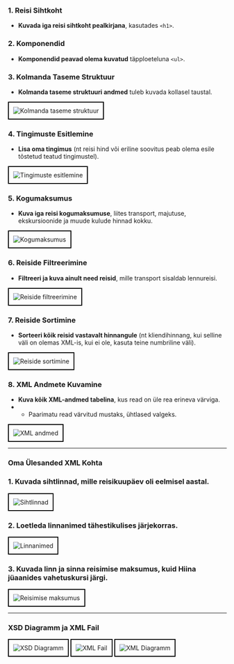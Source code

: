 ### 1. Reisi Sihtkoht
- **Kuvada iga reisi sihtkoht pealkirjana**, kasutades `<h1>`.

### 2. Komponendid
- **Komponendid peavad olema kuvatud** täpploeteluna `<ul>`.

### 3. Kolmanda Taseme Struktuur
- **Kolmanda taseme struktuuri andmed** tuleb kuvada kollasel taustal.
<div style="border: 2px solid #000; padding: 10px; display: inline-block;">
    <img src="https://github.com/user-attachments/assets/6d40ff14-76ce-480e-a033-bccff18df4da" alt="Kolmanda taseme struktuur" style="max-width: 100%; height: auto;">
</div>

### 4. Tingimuste Esitlemine
- **Lisa oma tingimus** (nt reisi hind või eriline soovitus peab olema esile tõstetud teatud tingimustel).
<div style="border: 2px solid #000; padding: 10px; display: inline-block;">
    <img src="https://github.com/user-attachments/assets/19bc3aae-ec81-45d9-a961-d15e14502d39" alt="Tingimuste esitlemine" style="max-width: 100%; height: auto;">
</div>

### 5. Kogumaksumus
- **Kuva iga reisi kogumaksumuse**, liites transport, majutuse, ekskursioonide ja muude kulude hinnad kokku.
<div style="border: 2px solid #000; padding: 10px; display: inline-block;">
    <img src="https://github.com/user-attachments/assets/8ddf23c3-19a8-4abb-84cb-42915bfd73ed" alt="Kogumaksumus" style="max-width: 100%; height: auto;">
</div>

### 6. Reiside Filtreerimine
- **Filtreeri ja kuva ainult need reisid**, mille transport sisaldab lennureisi.
<div style="border: 2px solid #000; padding: 10px; display: inline-block;">
    <img src="https://github.com/user-attachments/assets/11a1fafa-8663-4565-9bc4-80d0a792d42f" alt="Reiside filtreerimine" style="max-width: 100%; height: auto;">
</div>

### 7. Reiside Sortimine
- **Sorteeri kõik reisid vastavalt hinnangule** (nt kliendihinnang, kui selline väli on olemas XML-is, kui ei ole, kasuta teine numbriline väli).
<div style="border: 2px solid #000; padding: 10px; display: inline-block;">
    <img src="https://github.com/user-attachments/assets/a8862d0c-844d-4203-90e2-7465a2ad3e0e" alt="Reiside sortimine" style="max-width: 100%; height: auto;">
</div>

### 8. XML Andmete Kuvamine
- **Kuva kõik XML-andmed tabelina**, kus read on üle rea erineva värviga.
- - Paarimatu read värvitud mustaks, ühtlased valgeks.
<div style="border: 2px solid #000; padding: 10px; display: inline-block;">
    <img src="[https://github.com/user-attachments/assets/fffd929e-30be-4097-b256-5e7997224f35](https://github.com/user-attachments/assets/6f05f612-e64f-406a-bc06-7d0cdca9c949)" alt="XML andmed" style="max-width: 100%; height: auto;">

</div>

---

### Oma Ülesanded XML Kohta

### 1. Kuvada sihtlinnad, mille reisikuupäev oli eelmisel aastal.
<div style="border: 2px solid #000; padding: 10px; display: inline-block;">
    <img src="https://github.com/user-attachments/assets/46c3daa4-5993-48db-a1ab-e9db62722e8d" alt="Sihtlinnad" style="max-width: 100%; height: auto;">
</div>

### 2. Loetleda linnanimed tähestikulises järjekorras.
<div style="border: 2px solid #000; padding: 10px; display: inline-block;">
    <img src="https://github.com/user-attachments/assets/2eacfcad-2cc7-4b62-b804-2d75ab04e2c5" alt="Linnanimed" style="max-width: 100%; height: auto;">
</div>

### 3. Kuvada linn ja sinna reisimise maksumus, kuid Hiina jüaanides vahetuskursi järgi.
<div style="border: 2px solid #000; padding: 10px; display: inline-block;">
    <img src="https://github.com/user-attachments/assets/978bf2b6-66b5-4de0-8e38-5c176663cbfd" alt="Reisimise maksumus" style="max-width: 100%; height: auto;">
</div>

---

### XSD Diagramm ja XML Fail
<div style="border: 2px solid #000; padding: 10px; display: inline-block;">
    <img src="https://github.com/user-attachments/assets/b289b6f7-0f92-4fb4-98d5-05a9f2784168" alt="XSD Diagramm" style="max-width: 100%; height: auto;">
</div>  
<div style="border: 2px solid #000; padding: 10px; display: inline-block;">
    <img src="https://github.com/user-attachments/assets/885586d7-cfe8-49e8-9830-51c45bb29e0c" alt="XML Fail" style="max-width: 100%; height: auto;">
</div>  
<div style="border: 2px solid #000; padding: 10px; display: inline-block;">
    <img src="https://github.com/user-attachments/assets/82c0fd42-a09b-4ee8-95ca-0ceac95bc7ce" alt="XML Diagramm" style="max-width: 100%; height: auto;">
</div>
